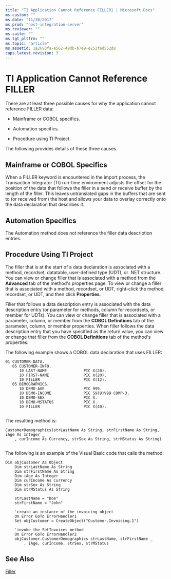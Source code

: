 ```yaml
---
title: "TI Application Cannot Reference FILLER1 | Microsoft Docs"
ms.custom: ""
ms.date: "11/30/2017"
ms.prod: "host-integration-server"
ms.reviewer: ""
ms.suite: ""
ms.tgt_pltfrm: ""
ms.topic: "article"
ms.assetid: 1a2693fa-e562-49db-b7e9-e252fad552d8
caps.latest.revision: 3
---
```

# TI Application Cannot Reference FILLER
There are at least three possible causes for why the application cannot reference FILLER data:  
  
-   Mainframe or COBOL specifics.  
  
-   Automation specifics.  
  
-   Procedure using TI Project.  
  
 The following provides details of these three causes.  
  
## Mainframe or COBOL Specifics  
 When a FILLER keyword is encountered in the import process, the Transaction Integrator (TI) run-time environment adjusts the offset for the position of the data that follows the filler in a send or receive buffer by the length of the filler. This leaves untranslated gaps in the buffers that are sent to (or received from) the host and allows your data to overlay correctly onto the data declaration that describes it.  
  
## Automation Specifics  
 The Automation method does not reference the filler data description entries.  
  
## Procedure Using TI Project  
 The filler that is at the start of a data declaration is associated with a method, recordset, datatable, user-defined type (UDT), or .NET structure. You can view or change filler that is associated with a method from the **Advanced** tab of the method's properties page. To view or change a filler that is associated with a method, recordset, or UDT, right-click the method, recordset, or UDT, and then click **Properties**.  
  
 Filler that follows a data description entry is associated with the data description entry (or parameter for methods, column for recordsets, or member for UDTs). You can view or change filler that is associated with a parameter, column, or member from the **COBOL Definitions** tab of the parameter, column, or member properties. When filler follows the data description entry that you have specified as the return value, you can view or change that filler from the **COBOL Definitions** tab of the method's properties.  
  
 The following example shows a COBOL data declaration that uses FILLER:  
  
```  
01 CUSTOMER-DATA.  
   05 CUSTOMER-INFO.  
      10 LAST-NAME                PIC X(20).  
      10 FIRST-NAME               PIC X(20).  
      10 FILLER                   PIC X(12).  
   05 DEMOGRAPHICS.  
      10 DEMO-AGE                 PIC 999.  
      10 DEMO-INCOME              PIC S9(9)V99 COMP-3.  
      10 DEMO-SEX                 PIC X.  
      10 DEMO-MSTATUS             PIC X.  
      10 FILLER                   PIC X(40).  
  
```  
  
 The resulting method is:  
  
```  
CustomerDemographics(strLastName As String, strFirstName As String, iAge As Integer _  
    , curIncome As Currency, strSex As String, strMStatus As String)  
  
```  
  
 The following is an example of the Visual Basic code that calls the method:  
  
```  
Dim objCustomer As Object  
    Dim strLastName As String  
    Dim strFirstName As String  
    Dim iAge As Integer  
    Dim curIncome As Currency  
    Dim strSex As String  
    Dim strMStatus As String  
  
    strLastName = "Doe"  
    strFirstName = "John"  
  
    'create an instance of the invoicing object  
    On Error GoTo ErrorHandler1  
    Set objCustomer = CreateObject("Customer.Invoicing.1")  
  
    'invoke the SetInvoices method  
    On Error GoTo ErrorHandler2  
    objCustomer.CustomerDemographics strLastName, strFirstName _  
        , iAge, curIncome, strSex, strMStatus  
```  
  
## See Also  
 [Filler](../HIS2010/filler2.md)